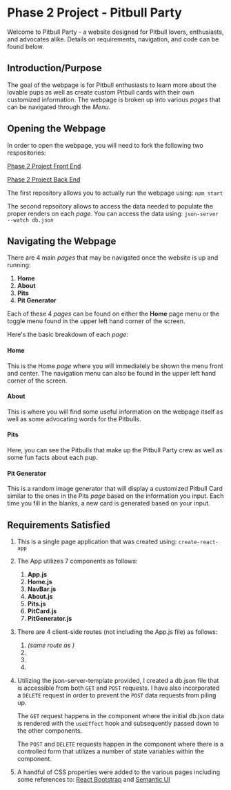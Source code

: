 # Phase 2 Project - Pitbull Party

Welcome to Pitbull Party - a website designed for Pitbull lovers, enthusiasts, and advocates alike. Details on requirements, navigation, and code can be found below.

## Introduction/Purpose

The goal of the webpage is for Pitbull enthusiasts to learn more about the lovable pups as well as create custom Pitbull cards with their own customized information. The webpage is broken up into various *pages* that can be navigated through the *Menu*.

## Opening the Webpage

In order to open the webpage, you will need to fork the following two respositories:

[Phase 2 Project Front End](https://github.com/Jazper55555/phase-2-project)

[Phase 2 Project Back End](https://github.com/Jazper55555/json-server-template)

The first repository allows you to actually run the webpage using:
`npm start`

The second repsoitory allows to access the data needed to populate the proper renders on each *page*. You can access the data using:
`json-server --watch db.json`

## Navigating the Webpage

There are 4 main *pages* that may be navigated once the website is up and running:

1. **Home**
2. **About**
3. **Pits**
4. **Pit Generator**

Each of these 4 *pages* can be found on either the **Home** page menu or the toggle menu found in the upper left hand corner of the screen.

Here's the basic breakdown of each *page*:

#### Home
This is the Home *page* where you will immediately be shown the menu front and center. The navigation menu can also be found in the upper left hand corner of the screen.

#### About
This is where you will find some useful information on the webpage itself as well as some advocating words for the Pitbulls.

#### Pits
Here, you can see the Pitbulls that make up the Pitbull Party crew as well as some fun facts about each pup.

#### Pit Generator
This is a random image generator that will display a customized Pitbull Card similar to the ones in the Pits *page* based on the information you input. Each time you fill in the blanks, a new card is generated based on your input.

## Requirements Satisfied

1. This is a single page application that was created using: 
`create-react-app`

2. The App utilizes 7 components as follows:
    1. **App.js**
    2. **Home.js**
    3. **NavBar.js**
    4. **About.js**
    5. **Pits.js**
    6. **PitCard.js**
    7. **PitGenerator.js**

3. There are 4 client-side routes (not including the App.js file) as follows:
    1. *<Home> (same route as <App>)*
    2. *<About>*
    3. *<Pits>*
    4. *<PitGenerator>*

4. Utilizing the json-server-template provided, I created a db.json file that is accessible from both `GET` and `POST` requests. I have also incorporated a `DELETE` request in order to prevent the `POST` data requests from piling up. 

    The `GET` request happens in the *<App>* component where the initial db.json data is rendered with the `useEffect` hook and subsequently passed down to the other components.

    The `POST` and `DELETE` requests happen in the *<PitGenerator>* component where there is a controlled form that utilizes a number of state variables within the component.
    
5. A handful of CSS properties were added to the various pages including some references to:
[React Bootstrap](https://react-bootstrap.github.io/) and [Semantic UI](https://react.semantic-ui.com/)

